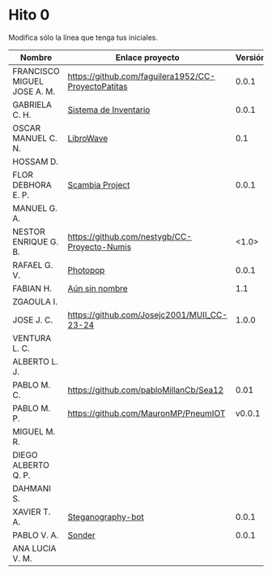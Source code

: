 # Hito 0

Modifica sólo la línea que tenga tus iniciales.

| Nombre       | Enlace proyecto                                                                      | Versión             |
| --------------- |--------------------------------------------------------------------------------------|---------------------|
|  FRANCISCO MIGUEL JOSE A. M.    | <!--enlace-->https://github.com/faguilera1952/CC-ProyectoPatitas                     | <!--version-->0.0.1 |
|  GABRIELA C. H.   | [Sistema de Inventario](https://github.com/gabrielacampoverde/CC_Gabriela)           | 0.0.1               |
|  OSCAR MANUEL C. N.   | [LibroWave](https://github.com/Kikin90/proy-cc)                                      | 0.1                 |
|  HOSSAM D.   | <!--enlace-->                                                                        | <!--versión-->      |
|  FLOR DEBHORA E. P.   | [Scambia Project](https://github.com/florescobar/Scambia-PracticasCC-UGR)            | 0.0.1               |
|  MANUEL G. A.  | <!--enlace-->                                                                        | <!--versión-->      |
|  NESTOR ENRIQUE G. B.   | <https://github.com/nestygb/CC-Proyecto-Numis>                                       | <1.0>               |
|  RAFAEL G. V.  | [Photopop](https://github.com/rafaguzmanval/practicaCC)                              | 0.0.1               |
|  FABIAN H.   | [Aún sin nombre](https://github.com/fthamm/MI-CC-23-24)                              | 1.1                 |
|  ZGAOULA I.   | <!--enlace-->                                                                        | <!--versión-->      |
|  JOSE J. C.   | https://github.com/Josejc2001/MUII_CC-23-24                                          | 1.0.0               | 
|  VENTURA L. C.   | <!--enlace-->                                                                        | <!--versión-->      |
|  ALBERTO L. J.   | <!--enlace-->                                                                        | <!--versión-->      |
|  PABLO M. C.   | https://github.com/pabloMillanCb/Sea12                                               | 0.01                |
|  PABLO M. P. | https://github.com/MauronMP/PneumIOT                                                 | v0.0.1              |
|  MIGUEL M. R.  | <!--enlace-->                                                                        | <!--versión-->      |
|  DIEGO ALBERTO Q. P.   | <!--enlace-->                                                                        | <!--versión-->      |
|  DAHMANI S.   | <!--enlace-->                                                                        | <!--versión-->      |
|  XAVIER T. A.   | [Steganography-bot](https://github.com/dext0s/cc-project-steganography-telegram-bot) | 0.0.1               |
|  PABLO V. A.   | [Sonder](https://github.com/Valenz23/Sonder)                                         | 0.0.1               |
|  ANA LUCIA V. M.   | <!--enlace-->                                                                        | <!--versión-->      |

